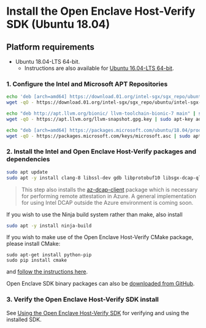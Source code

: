 # Install the Open Enclave Host-Verify SDK (Ubuntu 18.04)

## Platform requirements

- Ubuntu 18.04-LTS 64-bit.
    - Instructions are also available for [Ubuntu 16.04-LTS 64-bit](/docs/GettingStartedDocs/install_host_verify-Ubuntu_16.04.md).

### 1. Configure the Intel and Microsoft APT Repositories
```bash
echo 'deb [arch=amd64] https://download.01.org/intel-sgx/sgx_repo/ubuntu bionic main' | sudo tee /etc/apt/sources.list.d/intel-sgx.list
wget -qO - https://download.01.org/intel-sgx/sgx_repo/ubuntu/intel-sgx-deb.key | sudo apt-key add -

echo "deb http://apt.llvm.org/bionic/ llvm-toolchain-bionic-7 main" | sudo tee /etc/apt/sources.list.d/llvm-toolchain-bionic-7.list
wget -qO - https://apt.llvm.org/llvm-snapshot.gpg.key | sudo apt-key add -

echo "deb [arch=amd64] https://packages.microsoft.com/ubuntu/18.04/prod bionic main" | sudo tee /etc/apt/sources.list.d/msprod.list
wget -qO - https://packages.microsoft.com/keys/microsoft.asc | sudo apt-key add -
```

### 2. Install the Intel and Open Enclave Host-Verify packages and dependencies
```bash
sudo apt update
sudo apt -y install clang-8 libssl-dev gdb libprotobuf10 libsgx-dcap-ql libsgx-dcap-ql-dev az-dcap-client open-enclave-hostverify
```

> This step also installs the [az-dcap-client](https://github.com/microsoft/azure-dcap-client)
> package which is necessary for performing remote attestation in Azure. A general
> implementation for using Intel DCAP outside the Azure environment is coming soon.

If you wish to use the Ninja build system rather than make, also install
```bash
sudo apt -y install ninja-build
```

If you wish to make use of the Open Enclave Host-Verify CMake package, please install CMake:

```
sudo apt-get install python-pip
sudo pip install cmake
```

and [follow the instructions here](/cmake/sdk_cmake_targets_readme.md).

Open Enclave SDK binary packages can also be [downloaded from GitHub](https://github.com/openenclave/openenclave/releases).

### 3. Verify the Open Enclave Host-Verify SDK install

See [Using the Open Enclave Host-Verify SDK](Linux_using_host_verify.md) for verifying and using the installed SDK.
